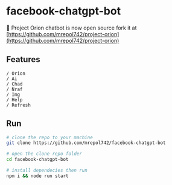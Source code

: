 # facebook-chatgpt-bot
📢 Project Orion chatbot is now open source fork it at [https://github.com/mrepol742/project-orion](https://github.com/mrepol742/project-orion)

## Features

~~~
/ Orion
/ Ai
/ Chad
/ Nraf
/ Img
/ Help
/ Refresh
~~~

## Run

```bash
# clone the repo to your machine
git clone https://github.com/mrepol742/facebook-chatgpt-bot

# open the clone repo folder
cd facebook-chatgpt-bot

# install dependecies then run
npm i && node run start

```
